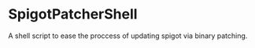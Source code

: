 SpigotPatcherShell
==================

A shell script to ease the proccess of updating spigot via binary patching.

